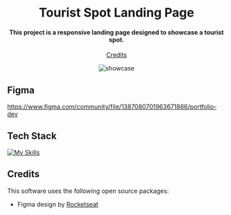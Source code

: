 
<h1 align="center">
  Tourist Spot Landing Page
  <br>
</h1>

<h4 align="center">This project is a responsive landing page designed to showcase a tourist spot.</h4>

<p align="center">
  <a href="#credits">Credits</a>
</p>


<div align="center">
  
![showcase](https://github.com/user-attachments/assets/11890837-fcf8-456b-bd35-c73d692b1b3a)

  
</div>


## Figma

https://www.figma.com/community/file/1387080701963671866/portfolio-dev

## Tech Stack

[![My Skills](https://skillicons.dev/icons?i=html,css)](https://skillicons.dev)

## Credits

This software uses the following open source packages:

- Figma design by [Rocketseat](https://www.rocketseat.com.br/)
